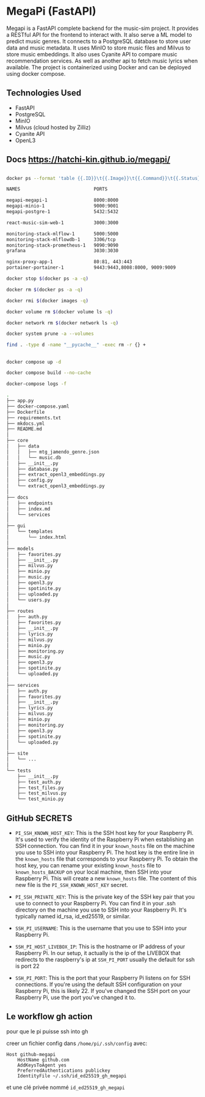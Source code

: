 # MegaPi (FastAPI)

Megapi is a FastAPI complete backend for the music-sim project. It provides a RESTful API for the frontend to interact with. It also serve a ML model to predict music genres. It connects to a PostgreSQL database to store user data and music metadata. It uses MinIO to store music files and Milvus to store music embeddings. It also uses Cyanite API to compare music recommendation services. As well as another api to fetch music lyrics when available. The project is containerized using Docker and can be deployed using docker compose.


## Technologies Used

- FastAPI
- PostgreSQL
- MinIO
- Milvus (cloud hosted by Zilliz)
- Cyanite API
- OpenL3

## Docs https://hatchi-kin.github.io/megapi/

##
```bash
docker ps --format 'table {{.ID}}\t{{.Image}}\t{{.Command}}\t{{.Status}}\t{{.Names}}'
```
```bash
NAMES                           PORTS

megapi-megapi-1                 8000:8000
megapi-minio-1                  9000:9001
megapi-postgre-1                5432:5432

react-music-sim-web-1           3000:3000

monitoring-stack-mlflow-1       5000:5000
monitoring-stack-mlflowdb-1     3306/tcp
monitoring-stack-prometheus-1   9090:9090
grafana                         3030:3030

nginx-proxy-app-1               80:81, 443:443
portainer-portainer-1           9443:9443,8008:8000, 9009:9009
```

```bash
docker stop $(docker ps -a -q)
```

```bash
docker rm $(docker ps -a -q)
```

```bash
docker rmi $(docker images -q)
```

```bash
docker volume rm $(docker volume ls -q)
```

```bash
docker network rm $(docker network ls -q)
```

```bash
docker system prune -a --volumes
```

```bash
find . -type d -name "__pycache__" -exec rm -r {} +
```
 
## ######

```bash
docker compose up -d
```

```bash
docker compose build --no-cache
```

```bash
docker-compose logs -f
```

```bash
.
├── app.py
├── docker-compose.yaml
├── Dockerfile
├── requirements.txt
├── mkdocs.yml
├── README.md
│
├── core
│   ├── data
│   │   ├── mtg_jamendo_genre.json
│   │   └── music.db
│   ├── __init__.py
│   ├── database.py
│   ├── extract_openl3_embeddings.py
│   ├── config.py
│   └── extract_openl3_embeddings.py
│
├── docs
│   ├── endpoints
│   ├── index.md
│   └── services
│
├── gui
│   └── templates
│       └── index.html
│
├── models
│   ├── favorites.py
│   ├── __init__.py
│   ├── milvus.py
│   ├── minio.py
│   ├── music.py
│   ├── openl3.py
│   ├── spotinite.py
│   ├── uploaded.py
│   └── users.py
│
├── routes
│   ├── auth.py
│   ├── favorites.py
│   ├── __init__.py
│   ├── lyrics.py
│   ├── milvus.py
│   ├── minio.py
│   ├── monitoring.py
│   ├── music.py
│   ├── openl3.py
│   ├── spotinite.py
│   └── uploaded.py
│
├── services
│   ├── auth.py
│   ├── favorites.py
│   ├── __init__.py
│   ├── lyrics.py
│   ├── milvus.py
│   ├── minio.py
│   ├── monitoring.py
│   ├── openl3.py
│   ├── spotinite.py
│   └── uploaded.py
│
├── site
│   └── ...
│
└── tests
    ├── __init__.py
    ├── test_auth.py
    ├── test_files.py
    ├── test_milvus.py
    └── test_minio.py
```


## GitHub SECRETS

- `PI_SSH_KNOWN_HOST_KEY`: This is the SSH host key for your Raspberry Pi. It's used to verify the identity of the Raspberry Pi when establishing an SSH connection. You can find it in your `known_hosts` file on the machine you use to SSH into your Raspberry Pi. The host key is the entire line in the `known_hosts` file that corresponds to your Raspberry Pi.
To obtain the host key, you can rename your existing `known_hosts` file to `known_hosts_BACKUP` on your local machine, then SSH into your Raspberry Pi. This will create a new `known_hosts` file. The content of this new file is the `PI_SSH_KNOWN_HOST_KEY` secret.

- `PI_SSH_PRIVATE_KEY`: This is the private key of the SSH key pair that you use to connect to your Raspberry Pi. You can find it in your .ssh directory on the machine you use to SSH into your Raspberry Pi. It's typically named id_rsa, id_ed25519, or similar.

- `SSH_PI_USERNAME`: This is the username that you use to SSH into your Raspberry Pi. 

- `SSH_PI_HOST_LIVEBOX_IP`: This is the hostname or IP address of your Raspberry Pi. In our setup, it actually is the ip of the LIVEBOX that redirects to the raspberry's ip at `SSH_PI_PORT` usually the default for ssh is port 22

- `SSH_PI_PORT`: This is the port that your Raspberry Pi listens on for SSH connections. If you're using the default SSH configuration on your Raspberry Pi, this is likely 22. If you've changed the SSH port on your Raspberry Pi, use the port you've changed it to.

## Le workflow gh action

pour que le pi puisse ssh into gh

creer un fichier config dans `/home/pi/.ssh/config` avec:
```
Host github-megapi
	HostName github.com 
    AddKeysToAgent yes 
    PreferredAuthentications publickey 
    IdentityFile ~/.ssh/id_ed25519_gh_megapi
```
et une clé privée nommé `id_ed25519_gh_megapi`